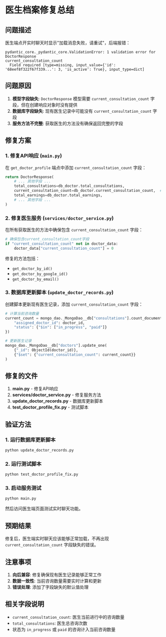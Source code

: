 # 医生档案修复总结

## 问题描述

医生端点开实时聊天时显示"加载消息失败，请重试"，后端报错：

```
pydantic_core._pydantic_core.ValidationError: 1 validation error for DoctorResponse
current_consultation_count
  Field required [type=missing, input_value={'id': '68eef8f322f67f339...': 3, 'is_active': True}, input_type=dict]
```

## 问题原因

1. **模型字段缺失**: `DoctorResponse` 模型需要 `current_consultation_count` 字段，但在创建响应对象时没有提供
2. **数据库字段缺失**: 现有医生记录中可能没有 `current_consultation_count` 字段
3. **服务方法不完整**: 获取医生的方法没有确保返回完整的字段

## 修复方案

### 1. 修复API响应 (`main.py`)

在 `get_doctor_profile` 端点中添加 `current_consultation_count` 字段：

```python
return DoctorResponse(
    # ... 其他字段 ...
    total_consultations=db_doctor.total_consultations,
    current_consultation_count=db_doctor.current_consultation_count,  # 新增
    total_earnings=db_doctor.total_earnings,
    # ... 其他字段 ...
)
```

### 2. 修复医生服务 (`services/doctor_service.py`)

在所有获取医生的方法中确保包含 `current_consultation_count` 字段：

```python
# 确保包含current_consultation_count字段
if "current_consultation_count" not in doctor_data:
    doctor_data["current_consultation_count"] = 0
```

修复的方法包括：
- `get_doctor_by_id()`
- `get_doctor_by_google_id()`
- `get_doctor_by_email()`

### 3. 数据库更新脚本 (`update_doctor_records.py`)

创建脚本更新现有医生记录，添加 `current_consultation_count` 字段：

```python
# 计算当前咨询数量
current_count = mongo_dao._MongoDao__db["consultations"].count_documents({
    "assigned_doctor_id": doctor_id,
    "status": {"$in": ["in_progress", "paid"]}
})

# 更新医生记录
mongo_dao._MongoDao__db["doctors"].update_one(
    {"_id": ObjectId(doctor_id)},
    {"$set": {"current_consultation_count": current_count}}
)
```

## 修复的文件

1. **main.py** - 修复API响应
2. **services/doctor_service.py** - 修复服务方法
3. **update_doctor_records.py** - 数据库更新脚本
4. **test_doctor_profile_fix.py** - 测试脚本

## 验证方法

### 1. 运行数据库更新脚本
```bash
python update_doctor_records.py
```

### 2. 运行测试脚本
```bash
python test_doctor_profile_fix.py
```

### 3. 启动服务测试
```bash
python main.py
```

然后访问医生端页面测试实时聊天功能。

## 预期结果

修复后，医生端实时聊天应该能够正常加载，不再出现 `current_consultation_count` 字段缺失的错误。

## 注意事项

1. **向后兼容**: 修复确保现有医生记录能够正常工作
2. **数据一致性**: 当前咨询数量需要实时计算和更新
3. **错误处理**: 添加了字段缺失的默认值处理

## 相关字段说明

- `current_consultation_count`: 医生当前进行中的咨询数量
- `total_consultations`: 医生总咨询次数
- 状态为 `in_progress` 或 `paid` 的咨询计入当前咨询数量
